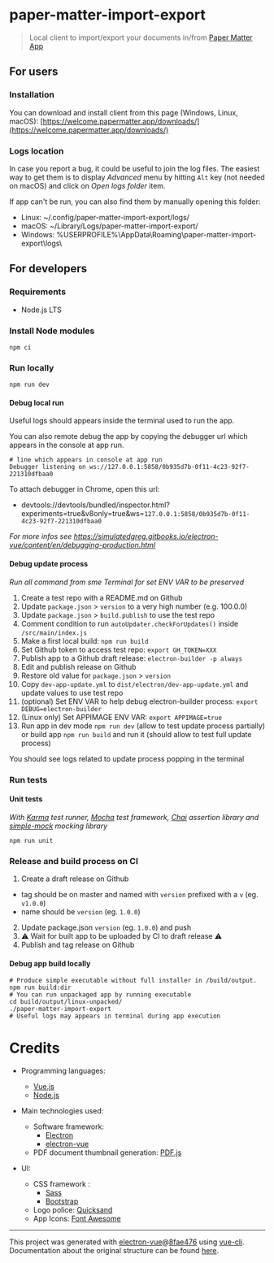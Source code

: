 # paper-matter-import-export

> Local client to import/export your documents in/from [Paper Matter App](https://gitlab.com/exotic-matter/ftl-app)

## For users

### Installation

You can download and install client from this page (Windows, Linux, macOS): [https://welcome.papermatter.app/downloads/](https://welcome.papermatter.app/downloads/)

### Logs location

In case you report a bug, it could be useful to join the log files. The easiest way to get them is to display *Advanced* menu by hitting `Alt` key (not needed on macOS) and click on *Open logs folder* item.

If app can't be run, you can also find them by manually opening this folder:

- Linux: ~/.config/paper-matter-import-export/logs/
- macOS: ~/Library/Logs/paper-matter-import-export/
- Windows: %USERPROFILE%\AppData\Roaming\paper-matter-import-export\logs\

## For developers

### Requirements

- Node.js LTS

### Install Node modules

    npm ci

### Run locally

    npm run dev
    
#### Debug local run

Useful logs should appears inside the terminal used to run the app.

You can also remote debug the app by copying the debugger url which appears in the console at app run.

    # line which appears in console at app run
    Debugger listening on ws://127.0.0.1:5858/0b935d7b-0f11-4c23-92f7-221310dfbaa0
    
To attach debugger in Chrome, open this url:
 - devtools://devtools/bundled/inspector.html?experiments=true&v8only=true&ws=`127.0.0.1:5858/0b935d7b-0f11-4c23-92f7-221310dfbaa0`

_For more infos see https://simulatedgreg.gitbooks.io/electron-vue/content/en/debugging-production.html_

#### Debug update process

_Run all command from sme Terminal for set ENV VAR to be preserved_

1. Create a test repo with a README.md on Github
1. Update `package.json` > `version` to a very high number (e.g. 100.0.0)
1. Update `package.json` > `build.publish` to use the test repo
1. Comment condition to run `autoUpdater.checkForUpdates()` inside `/src/main/index.js`
1. Make a first local build: `npm run build`
1. Set Github token to access test repo: `export GH_TOKEN=XXX`
1. Publish app to a Github draft release: `electron-builder -p always`
1. Edit and publish release on Github
1. Restore old value for `package.json` > `version`
1. Copy `dev-app-update.yml` to `dist/electron/dev-app-update.yml` and update values to use test repo
1. (optional) Set ENV VAR to help debug electron-builder process: `export DEBUG=electron-builder`
1. (Linux only) Set APPIMAGE ENV VAR: `export APPIMAGE=true`
1. Run app in dev mode `npm run dev` (allow to test update process partially) or build app `npm run build` and run it (should allow to test full update process)

You should see logs related to update process popping in the terminal

### Run tests

#### Unit tests

_With [Karma](https://karma-runner.github.io/latest/index.html) test runner, [Mocha](https://mochajs.org/) test framework, [Chai](https://www.chaijs.com/) assertion library and [simple-mock](https://github.com/jupiter/simple-mock) mocking library_

    npm run unit

### Release and build process on CI

 1. Create a draft release on Github
   * tag should be on master and named with `version` prefixed with a `v` (eg. `v1.0.0`)
   * name should be `version` (eg. `1.0.0`)
 2. Update package.json `version` (eg. `1.0.0`) and push
 3. :warning: Wait for built app to be uploaded by CI to draft release :warning:
 4. Publish and tag release on Github

#### Debug app build locally

    # Produce simple executable without full installer in /build/output.
    npm run build:dir
    # You can run unpackaged app by running executable
    cd build/output/linux-unpacked/
    ./paper-matter-import-export
    # Useful logs may appears in terminal during app execution

# Credits

- Programming languages:

  - [Vue.js](https://vuejs.org/)
  - [Node.js](https://nodejs.org)

- Main technologies used:

  - Software framework: 
    - [Electron](https://www.electronjs.org/)
    - [electron-vue](https://github.com/SimulatedGREG/electron-vue)
  - PDF document thumbnail generation: [PDF.js](https://mozilla.github.io/pdf.js/)

- UI:
  - CSS framework :
    - [Sass](https://sass-lang.com/)
    - [Bootstrap](https://getbootstrap.com/)
  - Logo police: [Quicksand](https://github.com/andrew-paglinawan/QuicksandFamily)
  - App Icons: [Font Awesome](https://fontawesome.com/)

---

This project was generated with [electron-vue](https://github.com/SimulatedGREG/electron-vue)@[8fae476](https://github.com/SimulatedGREG/electron-vue/tree/8fae4763e9d225d3691b627e83b9e09b56f6c935) using [vue-cli](https://github.com/vuejs/vue-cli). Documentation about the original structure can be found [here](https://simulatedgreg.gitbooks.io/electron-vue/content/index.html).
